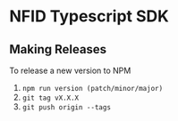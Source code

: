 # NFID Typescript SDK

## Making Releases

To release a new version to NPM

1. `npm run version (patch/minor/major)`
2. `git tag vX.X.X`
3. `git push origin --tags`
